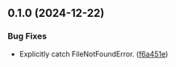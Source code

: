 ## 0.1.0 (2024-12-22)


### Bug Fixes

* Explicitly catch FileNotFoundError. ([f6a451e](https://github.com/elsell/monarch-money-amazon-connector/commit/f6a451ee2cd74c5a56115f43aa65faef96bacc5f))

